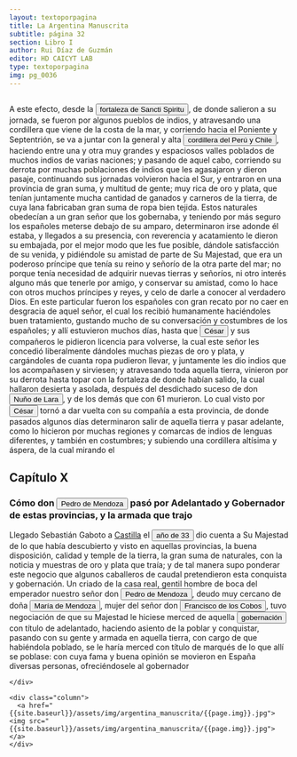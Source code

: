 ```yaml
---
layout: textoporpagina
title: La Argentina Manuscrita
subtitle: página 32
section: Libro I
author: Rui Díaz de Guzmán
editor: HD CAICYT LAB
type: textoporpagina
img: pg_0036
---
```


<div class="row">
    <div class="column">
<p>A este efecto, desde la <button class="balloon" data-balloon-pos="up" data-balloon-length="large" data-balloon="El fuerte fuerte fue establecido en la confluencia de los ríos Caracarañá y Coronda en mayo de 1527. El fuerte fue la base de las exploraciones de Caboto hasta que fue destruido por un ataque de los nativos en septiembre de 1529. Si el piloto mayor no se hallaba en él, quien quedaba a su mando era Gregorio Caro.">fortaleza de Sancti Spiritu</button>, de donde salieron a su jornada, se fueron por algunos pueblos de indios, y atravesando una cordillera que viene de la costa de la mar, y corriendo hacia el Poniente y Septentrión, se va a juntar con la general y alta <button class="balloon" data-balloon-pos="up" data-balloon-length="large" data-balloon="Refiere a la Cordillera de los Andes">cordillera del Perú y Chile</button>, haciendo entre una y otra muy grandes y espaciosos valles poblados de muchos indios de varias naciones; y pasando de aquel cabo, corriendo su derrota por muchas poblaciones de indios que les agasajaron y dieron pasaje, continuando sus jornadas volvieron hacia el Sur, y entraron en una provincia de gran suma, y multitud de gente; muy rica de oro y plata, que tenían juntamente mucha cantidad de ganados y carneros de la tierra, de cuya lana fabricaban gran suma de ropa bien tejida. Estos naturales obedecían a un gran señor que los gobernaba, y teniendo por más seguro los españoles meterse debajo de su amparo, determinaron irse adonde él estaba, y llegados a su presencia, con reverencia y acatamiento le dieron su embajada, por el mejor modo que les fue posible, dándole satisfacción de su venida, y pidiéndole su amistad de parte de Su Majestad, que era un poderoso príncipe que tenía su reino y señorío de la otra parte del mar; no porque tenía necesidad de adquirir nuevas tierras y señoríos, ni otro interés alguno más que tenerle por amigo, y conservar su amistad, como lo hace con otros muchos príncipes y reyes, y celo de darle a conocer al verdadero Dios. En este particular fueron los españoles con gran recato por no caer en desgracia de aquel señor, el cual los recibió humanamente haciéndoles buen tratamiento, gustando mucho de su conversación y costumbres de los españoles; y allí estuvieron muchos días, hasta que <button class="balloon" data-balloon-pos="up" data-balloon-length="large" data-balloon="Francisco César. Caboto autorizó al capitán Francisco César a realizar una expedición por tierra hacia el oeste acompañado por quince hombres. Esta ruta, que según los querandíes con los que entraron en contacto en las inmediaciones de Sancti Spiritus los llevaría a la Sierra de la Plata, había sido desaconsejada por ellos dado que no había fuentes de agua. La expedición de Francisco César habría tenido lugar recién a principios de 1529 y daría origen a la leyenda de la Ciudad de los Césares. Bibliografía: Gandía, Enrique de, Historia crítica de los mitos de la conquista de América, Buenos Aires y Madrid, Juan Roldán y Cía, 1929, pp. 250-253; Guérin, Miguel Alberto, &quot;La organización inicial del espacio rioplatense&quot;, en Tandeter, Enrique (dir.), Nueva Historia Argentina. Tomo 2: La Sociedad Colonial, Buenos Aires, Sudamericana, 2000, pp.p. 28; Tieffemberg, Silvia, &quot;Derroteros y viajes a la ciudad encantada de los Césares. Relatos y constelaciones&quot;, en Anales de Literatura Chilena, vol. 16, núm. 23, 2014, pp. 13-27.">César</button> y sus compañeros le pidieron licencia para volverse, la cual este señor les concedió liberalmente dándoles muchas piezas de oro y plata, y cargándoles de cuanta ropa pudieron llevar, y juntamente les dio indios que los acompañasen y sirviesen; y atravesando toda aquella tierra, vinieron por su derrota hasta topar con la fortaleza de donde habían salido, la cual hallaron desierta y asolada, después del desdichado suceso de don <button class="balloon" data-balloon-pos="up" data-balloon-length="large" data-balloon="El capitán que en la historia de Lucía Miranda, estaba al frente de Sancti Spiritus tras la salida de Sebastián Caboto de la región.">Nuño de Lara</button>, y de los demás que con 61 murieron. Lo cual visto por <button class="balloon" data-balloon-pos="up" data-balloon-length="large" data-balloon="Francisco César. Caboto autorizó al capitán Francisco César a realizar una expedición por tierra hacia el oeste acompañado por quince hombres. Esta ruta, que según los querandíes con los que entraron en contacto en las inmediaciones de Sancti Spiritus los llevaría a la Sierra de la Plata, había sido desaconsejada por ellos dado que no había fuentes de agua. La expedición de Francisco César habría tenido lugar recién a principios de 1529 y daría origen a la leyenda de la Ciudad de los Césares. Bibliografía: Gandía, Enrique de, Historia crítica de los mitos de la conquista de América, Buenos Aires y Madrid, Juan Roldán y Cía, 1929, pp. 250-253; Guérin, Miguel Alberto, &quot;La organización inicial del espacio rioplatense&quot;, en Tandeter, Enrique (dir.), Nueva Historia Argentina. Tomo 2: La Sociedad Colonial, Buenos Aires, Sudamericana, 2000, pp.p. 28; Tieffemberg, Silvia, &quot;Derroteros y viajes a la ciudad encantada de los Césares. Relatos y constelaciones&quot;, en Anales de Literatura Chilena, vol. 16, núm. 23, 2014, pp. 13-27.">César</button> tornó a dar vuelta con su compañía a esta provincia, de donde pasados algunos días determinaron salir de aquella tierra y pasar adelante, como lo hicieron por muchas regiones y comarcas de indios de lenguas diferentes, y también en costumbres; y subiendo una cordillera altísima y áspera, de la cual mirando el 
</p>

<h2>Capítulo X</h2>
<h3>Cómo don <button class="balloon" data-balloon-pos="up" data-balloon-length="large" data-balloon="Pedro de Mendoza (1499-1537), fue un noble español nacido de Cádiz. Tuvo una destacada actividad militar en las campañas militares de Carlos I en Italia, y con la fortuna que logró en ellas, solicitó la conquista del Río de la Plata. Por capitulación firmada con en el rey en 1534 se lo designa gobernador y primer adelantando a la provincia del mismo bombre. Su armanda, una de las más grandes en términos de hombres y barcos que cruzaron el océano a América, llegó a las costas del Río de la Plata en 1536. En la margen izquierda del río, al sur de la actual ciudad de Buenos Aires, Mendoza ordenó el establecimiento de un puerto llamado Nuestra Señora del Buen Ayre, pero sus intencionres eran continuar las exploraciones río arriba, en busca de la Sierra de la Plata. El asentamiento en Buenos Aires rápidamenta sufrió hambre y ataques de las sociedades nativas. Al mismo tiempo, Pedro de Mendoza delegó gran parte de las tareas de exploración de la región en su teniente gobernador, Juan de Ayolas. Debido a las dificultades que enfrentaba la población de Buenos Aires y de los dos asentamientos establecidos Paraná arriba (Buena Esperanza y Corpus Christi) y la ausencia de noticias del Juan de Ayolas (quien luego se sabría, habría alcanzado tierras chiriguanas) Pedro de Mendoza decide abandonar su conquista, delegando el mando general de la armada en Juan de Ayolas y el gobierno de Buenos Aires en Ruiz Galán. Moriría cruzando el Atlántico en 1537. Bibliografía: Lafuente Machaín, Conquistadores del Río de la Plata, Buenos Aires, Amorrurtu, 1937; Guérin, Miguel Alberto, &quot;La organización inicial del espacio rioplatense&quot;, en Tandeter, Enrique (dir.), Nueva Historia Argentina. La Sociedad Colonial, Buenos Aires, Sudamericana, 2000, pp. 14-54.">Pedro de Mendoza</button> pasó por Adelantado y Gobernador de estas provincias, y la armada que trajo</h3>

<p>Llegado Sebastián Gaboto a <a href="https://recogito.pelagios.org/document/wzqxhk0h3vpikm/part/1/edit#aae08da1-4954-4e51-8a59-87a7facd595d" target="_blank">Castilla</a> el <button class="balloon" data-balloon-pos="up" data-balloon-length="large" data-balloon="Sebastián Caboto había llegado tres años antes, en 1530.">año de 33</button> dio cuenta a Su Majestad de lo que había descubierto y visto en aquellas provincias, la buena disposición, calidad y temple de la tierra, la gran suma de naturales, con la noticia y muestras de oro y plata que traía; y de tal manera supo ponderar este negocio que algunos caballeros de caudal pretendieron esta conquista y gobernación. Un criado de la casa real, gentil hombre de boca del emperador nuestro señor don <button class="balloon" data-balloon-pos="up" data-balloon-length="large" data-balloon="Pedro de Mendoza (1499-1537), fue un noble español nacido de Cádiz. Tuvo una destacada actividad militar en las campañas militares de Carlos I en Italia, y con la fortuna que logró en ellas, solicitó la conquista del Río de la Plata. Por capitulación firmada con en el rey en 1534 se lo designa gobernador y primer adelantando a la provincia del mismo bombre. Su armanda, una de las más grandes en términos de hombres y barcos que cruzaron el océano a América, llegó a las costas del Río de la Plata en 1536. En la margen izquierda del río, al sur de la actual ciudad de Buenos Aires, Mendoza ordenó el establecimiento de un puerto llamado Nuestra Señora del Buen Ayre, pero sus intencionres eran continuar las exploraciones río arriba, en busca de la Sierra de la Plata. El asentamiento en Buenos Aires rápidamenta sufrió hambre y ataques de las sociedades nativas. Al mismo tiempo, Pedro de Mendoza delegó gran parte de las tareas de exploración de la región en su teniente gobernador, Juan de Ayolas. Debido a las dificultades que enfrentaba la población de Buenos Aires y de los dos asentamientos establecidos Paraná arriba (Buena Esperanza y Corpus Christi) y la ausencia de noticias del Juan de Ayolas (quien luego se sabría, habría alcanzado tierras chiriguanas) Pedro de Mendoza decide abandonar su conquista, delegando el mando general de la armada en Juan de Ayolas y el gobierno de Buenos Aires en Ruiz Galán. Moriría cruzando el Atlántico en 1537. Bibliografía: Lafuente Machaín, Conquistadores del Río de la Plata, Buenos Aires, Amorrurtu, 1937; Guérin, Miguel Alberto, &quot;La organización inicial del espacio rioplatense&quot;, en Tandeter, Enrique (dir.), Nueva Historia Argentina. La Sociedad Colonial, Buenos Aires, Sudamericana, 2000, pp. 14-54.">Pedro de Mendoza</button>, deudo muy cercano de doña <button class="balloon" data-balloon-pos="up" data-balloon-length="large" data-balloon="Cómo dice el texto, María de Mendoza era pariente de Pedro de Mendoza y se había casado en 1522 con Francisco de los Cobos y Molina, un noble súmamente influyente en la corte real.">María de Mendoza</button>, mujer del señor don <button class="balloon" data-balloon-pos="up" data-balloon-length="large" data-balloon="Francisco de los Cobos y Molina (1477-1547), noble español de mucha influenicia durante el reinado de Carlos I en lo que hacía a asuntos españoles. Fue miembro del consejo real desde 1522. El matrimonio con la casa de Mendoza fue importante para su carrera, dados los vículos de lealtad que la misma había construido con los reyes de Castilla.">Francisco de los Cobos</button>, tuvo negociación de que su Majestad le hiciese merced de aquella <button class="balloon" data-balloon-pos="up" data-balloon-length="large" data-balloon="&quot;Capitulación concedida a don Pedro de Mendoza para conquistar y poblar las provincias del Río de la Plata&quot;, en Comisión Oficial del IV Centenario de la Primera Fundación de Buenos Aires (1536-1936), Documentos históricos y geográficos relativos a la conquista y colonización rioplatense. Tomo 2: Expedición de Don Pedro de Mendoza: Establecimiento y Despoblación de Buenos Aires. 1530-1572, Buenos Aires, Jacobo Peuser, 1941 p. 41 (GGV 27/823; AGI Indiferente, 415, L.1 , ff. 148v-152v), mayo de 1534">gobernación</button> con título de adelantado, haciendo asiento de la poblar y conquistar, pasando con su gente y armada en aquella tierra, con cargo de que habiéndola poblado, se le haría merced con título de marqués de lo que allí se poblase: con cuya fama y buena opinión se movieron en España diversas personas, ofreciéndosele al gobernador </p>

    </div>

    <div class="column">
      <a href="{{site.baseurl}}/assets/img/argentina_manuscrita/{{page.img}}.jpg"><img src="{{site.baseurl}}/assets/img/argentina_manuscrita/{{page.img}}.jpg"></a>
    </div>
</div>